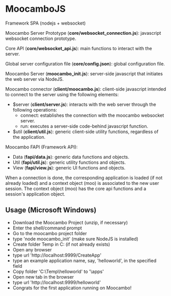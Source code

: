 # MoocamboJS
Framework SPA (nodejs + websocket)

Moocambo Server Prototype (<b>core/websocket_connection.js</b>): javascript websocket connection prototype.

Core API (<b>core/websocket_api.js</b>): main functions to interact with the server.

Global server configuration file (<b>core/config.json</b>): global configuration file.

Moocambo Server (<b>moocambo_init.js</b>): server-side javascript that initiates the web server via NodeJS.

Moocambo connector (<b>client/moocambo.js</b>): client-side javascript intended to connect to the server using the following elements:
- $server (<b>client/server.js</b>): interacts with the web server through the following operations:
  - connect: establishes the connection with the moocambo websocket server.
  - run: executes a server-side code-behind javascript function.
- $util (<b>client/util.js</b>): generic client-side utility functions, regardless of the application.

Moocambo FAPI (Framework API):
- Data (<b>fapi/data.js</b>): generic data functions and objects.
- Util (<b>fapi/util.js</b>): generic utility functions and objects.
- View (<b>fapi/view.js</b>): generic UI functions and objects.

When a connection is done, the corresponding application is loaded (if not already loaded) and a context object (moo) is associated to the new user session. The context object (moo) has the core api functions and a session's application object.

## Usage (Microsoft Windows)

- Download the Moocambo Project (unzip, if necessary)
- Enter the shell/command prompt
- Go to the moocambo project folder
- type 'node moocambo_init' (make sure NodeJS is installed)
- Create folder Temp in C: (if not already exists)
- Open any browser
- type url 'http://localhost:9999/CreateApp'
- type an example application name, say, 'helloworld', in the specified field
- Copy folder 'C:\Temp\helloworld' to '<moocambo project folder>\apps'
- Open new tab in the browser
- type url 'http://localhost:9999/helloworld'
- Congrats for the first application running on Moocambo!
